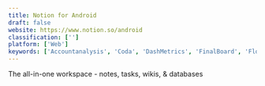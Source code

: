 ```yaml
---
title: Notion for Android
draft: false 
website: https://www.notion.so/android
classification: ['']
platform: ['Web']
keywords: ['Accountanalysis', 'Coda', 'DashMetrics', 'FinalBoard', 'Flow', 'Growth Race', 'Jama Connect', 'Kanban Tool', 'Mode Studio', 'Notion', 'Notion Pages', 'Ora', 'Parabola', 'Pipefy for Startups', 'Rave Analytics LLC', 'Roadmap', 'Sunrise KPI', 'productboard']
---
```

The all-in-one workspace - notes, tasks, wikis, & databases